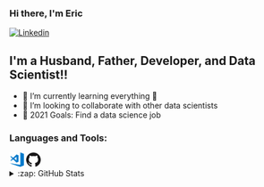 ### Hi there, I'm Eric
[![Linkedin](https://img.shields.io/badge/-LinkedIn-blue?style=flat&logo=Linkedin&logoColor=white)](https://www.linkedin.com/in/zhenrui-yu)

## I'm a Husband, Father, Developer, and Data Scientist!!

- 🌱 I’m currently learning everything 🤣
- 👯 I’m looking to collaborate with other data scientists
- 🥅 2021 Goals: Find a data science job

### Languages and Tools:

<img alt="PNG" src="https://raw.githubusercontent.com/github/explore/80688e429a7d4ef2fca1e82350fe8e3517d3494d/topics/visual-studio-code/visual-studio-code.png" width = 26px/>
<img alt="PNG" src="https://raw.githubusercontent.com/github/explore/78df643247d429f6cc873026c0622819ad797942/topics/github/github.png" width = 26px/>

<details>
  <summary>:zap: GitHub Stats</summary>
<img align="left" alt="Eric's GitHub Stats" src="https://github-readme-stats.codestackr.vercel.app/api?username=yzr1996&show_icons=true&hide_border=true" />
